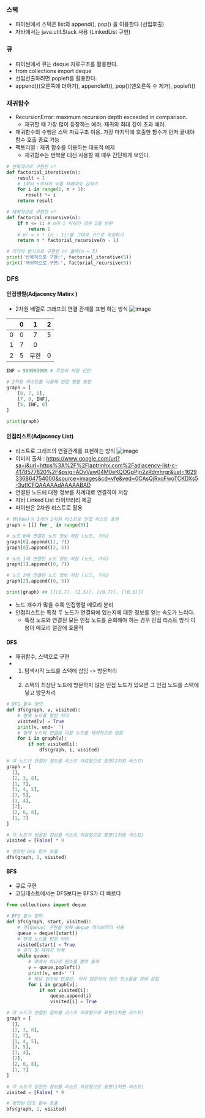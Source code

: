 ### 스택 
- 파이썬에서 스택은 list의 append(), pop() 을 이용한다 (선입후출)
- 자바에서는 java.util.Stack 사용 (LinkedList 구현)

### 큐 
- 파이썬에서 큐는 deque 자료구조를 활용한다.
- from collections import deque
- 선입선출하려면 popleft를 활용한다. 
- append()(오른쪽에 더하기), appendleft(), pop()(맨오른쪽 수 제거), popleft()

### 재귀함수
-   RecursionError: maximum recursion depth exceeded in comparison.
    -   재귀할 때 가장 많이 등장하는 에러. 재귀의 최대 깊이 초과 에러. 
-   재귀함수의 수행은 스택 자료구조 이용. 가장 마지막에 호출한 함수가 먼저 끝내야 함수 호출 종료 가능 
-   팩토리얼 : 재귀 함수를 이용하는 대표적 예제 
    -   재귀함수는 반복문 대신 사용할 때 매우 간단하게 보인다. 
```python
# 반복적으로 구현한 n!
def factorial_iterative(n):        
    result = 1
    # 1부터 n까지의 수를 차례대로 곱하기
    for i in range(1, n + 1):
       result *= i
    return result

# 재귀적으로 구현한 n!
def factorial_recursive(n):        
    if n <= 1: # n이 1 이하인 경우 1을 반환
        return 1
    # n! = n * (n - 1)!를 그대로 코드로 작성하기
    return n * factorial_recursive(n - 1)

# 각각의 방식으로 구현한 n! 출력(n = 5)
print('반복적으로 구현:', factorial_iterative(5))
print('재귀적으로 구현:', factorial_recursive(5))

```

### DFS 
#### 인접행렬(Adjacency Matirx )
- 2차원 배열로 그래프의 연결 관계를 표현 하는 방식 
![image](https://user-images.githubusercontent.com/73228803/129821748-32682a5a-7ead-4632-9e3a-8cf23ba02130.png)

|  | 0| 1| 2 
|:--:|:--:|:--:|:--:
|0 | 0 | 7 | 5
|1|  7 | 0 || 무한
|2 | 5 | 무한 | 0

```python
INF = 999999999 # 무한의 비용 선언

# 2차원 리스트를 이용해 인접 행렬 표현
graph = [
    [0, 7, 5],
    [7, 0, INF],
    [5, INF, 0]
]

print(graph)
```
#### 인접리스트(Adjacency List)
- 리스트로 그래프의 연결관계를 표현하는 방식 
![image](https://user-images.githubusercontent.com/73228803/129822521-bb830864-37d5-4bf6-a4d0-78f717bbff93.png)
- 이미지 출처 : https://www.google.com/url?sa=i&url=https%3A%2F%2Flaptrinhx.com%2Fadjacency-list-c-4178577820%2F&psig=AOvVaw04M0eKQOGpPjn2zRdmhrgr&ust=1629336864754000&source=images&cd=vfe&ved=0CAsQjRxqFwoTCKDXs5-3ufICFQAAAAAdAAAAABAD
- 연결된 노드에 대한 정보를 차례대로 연결하여 저장 
- 자바 Linked List 라이브러리 제공 
- 파이썬은 2차원 리스트로 활용 
```python
# 행(Row)이 3개인 2차원 리스트로 인접 리스트 표현
graph = [[] for _ in range(3)]

# 노드 0에 연결된 노드 정보 저장 (노드, 거리)
graph[0].append((1, 7))
graph[0].append((2, 5))

# 노드 1에 연결된 노드 정보 저장 (노드, 거리)
graph[1].append((0, 7))

# 노드 2에 연결된 노드 정보 저장 (노드, 거리)
graph[2].append((0, 5))

print(graph) ## [[(1,7), (2,5)], [(0,7)], [(0,5)]]
```
- 노드 개수가 많을 수록 인접행렬 메모리 분리 
- 인접리스트는 특정 두 노드가 연결되에 있는지에 대한 정보를 얻는 속도가 느리다.
    -   특정 노드와 연결된 모든 인접 노드를 순회해야 하는 경우 인접 리스트 방식 이용이 메모리 절감에 효율적 

#### DFS
- 재귀함수, 스택으로 구현 
- 1) 탐색시작 노드를 스택에 삽입 -> 방문처리
- 2) 스택의 최상단 노드에 방문하지 않은 인접 노드가 있으면 그 인접 노드를 스택에 넣고 방문처리 
```python
# DFS 함수 정의
def dfs(graph, v, visited):
    # 현재 노드를 방문 처리
    visited[v] = True
    print(v, end=' ')
    # 현재 노드와 연결된 다른 노드를 재귀적으로 방문
    for i in graph[v]:
        if not visited[i]:
            dfs(graph, i, visited)

# 각 노드가 연결된 정보를 리스트 자료형으로 표현(2차원 리스트)
graph = [
  [],
  [2, 3, 8],
  [1, 7],
  [1, 4, 5],
  [3, 5],
  [3, 4],
  [7],
  [2, 6, 8],
  [1, 7]
]

# 각 노드가 방문된 정보를 리스트 자료형으로 표현(1차원 리스트)
visited = [False] * 9

# 정의된 DFS 함수 호출
dfs(graph, 1, visited)
```
#### BFS
- 큐로 구현 
- 코딩테스트에서는 DFS보다는 BFS가 더 빠르다 
```python
from collections import deque

# BFS 함수 정의
def bfs(graph, start, visited):
    # 큐(Queue) 구현을 위해 deque 라이브러리 사용
    queue = deque([start])
    # 현재 노드를 방문 처리
    visited[start] = True
    # 큐가 빌 때까지 반복
    while queue:
        # 큐에서 하나의 원소를 뽑아 출력
        v = queue.popleft()
        print(v, end=' ')
        # 해당 원소와 연결된, 아직 방문하지 않은 원소들을 큐에 삽입
        for i in graph[v]:
            if not visited[i]:
                queue.append(i)
                visited[i] = True

# 각 노드가 연결된 정보를 리스트 자료형으로 표현(2차원 리스트)
graph = [
  [],
  [2, 3, 8],
  [1, 7],
  [1, 4, 5],
  [3, 5],
  [3, 4],
  [7],
  [2, 6, 8],
  [1, 7]
]

# 각 노드가 방문된 정보를 리스트 자료형으로 표현(1차원 리스트)
visited = [False] * 9

# 정의된 BFS 함수 호출
bfs(graph, 1, visited)
```

